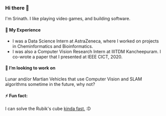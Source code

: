 ### Hi there 👋

I'm Srinath. I like playing video games, and building software.

#### 🌱 My Experience 

- I was a Data Science Intern at AstraZeneca, where I worked on projects in Cheminformatics and Bioinformatics.
- I was also a Computer Vision Research Intern at IIITDM Kancheepuram. I co-wrote a paper that I presented at IEEE CICT, 2020. 

#### 👯 I’m looking to work on 

Lunar and/or Martian Vehicles that use Computer Vision and SLAM algorithms sometime in the future, why not?

#### ⚡ Fun fact: 

I can solve the Rubik's cube [kinda fast.](https://www.worldcubeassociation.org/persons/2015SRIN10) :D

<!--
**srinathvrao/srinathvrao** is a ✨ _special_ ✨ repository because its `README.md` (this file) appears on your GitHub profile.

Here are some ideas to get you started:

- 🔭 I’m currently working on ...
- 🌱 I’m currently learning ...
- 👯 I’m looking to collaborate on ...
- 🤔 I’m looking for help with ...
- 💬 Ask me about ...
- 📫 How to reach me: ...
- 😄 Pronouns: ...
- ⚡ Fun fact: ...
-->
